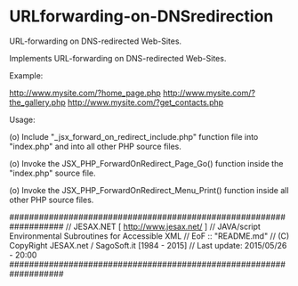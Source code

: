 # URLforwarding-on-DNSredirection

URL-forwarding on DNS-redirected Web-Sites.

Implements URL-forwarding on DNS-redirected Web-Sites.

Example:

http://www.mysite.com/?home_page.php
http://www.mysite.com/?the_gallery.php
http://www.mysite.com/?get_contacts.php

Usage:

(o) Include "_jsx_forward_on_redirect_include.php" function file
    into "index.php" and into all other PHP source files.

(o) Invoke the JSX_PHP_ForwardOnRedirect_Page_Go() function
    inside the "index.php" source file.

(o) Invoke the JSX_PHP_ForwardOnRedirect_Menu_Print() function
    inside all other PHP source files.


###################################################################
// JESAX.NET [ http://www.jesax.net/ ] 
// JAVA/script Environmental Subroutines for Accessible XML 
// EoF :: "README.md"
// (C) CopyRight JESAX.net / SagoSoft.it [1984 - 2015] 
// Last update: 2015/05/26 - 20:00 
###################################################################
